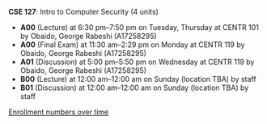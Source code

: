 **CSE 127**: Intro to Computer Security (4 units)

- **A00** (Lecture) at 6:30 pm–7:50 pm on Tuesday, Thursday at CENTR 101 by Obaido, George Rabeshi (A17258295)
- **A00** (Final Exam) at 11:30 am–2:29 pm on Monday at CENTR 119 by Obaido, George Rabeshi (A17258295)
- **A01** (Discussion) at 5:00 pm–5:50 pm on Wednesday at CENTR 119 by Obaido, George Rabeshi (A17258295)
- **B00** (Lecture) at 12:00 am–12:00 am on Sunday (location TBA) by staff
- **B01** (Discussion) at 12:00 am–12:00 am on Sunday (location TBA) by staff

[Enrollment numbers over time](./CSE127.tsv)
